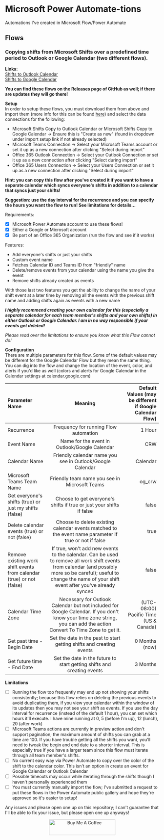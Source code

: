 # Microsoft Power Automate-tions
Automations I've created in Microsoft Flow/Power Automate

## Flows

### Copying shifts from Microsoft Shifts over a predefined time period to Outlook or Google Calendar (two different flows).

**Links:**  
[Shifts to Outlook Calendar](https://github.com/codycodes/microsoft_power_automate/releases/download/1.0/MicrosoftTeamsShifts-OutlookCalendarEvents_20200106003516.zip)  
[Shifts to Google Calendar](https://github.com/codycodes/microsoft_power_automate/releases/download/1.0/MicrosoftTeamsShifts-GoogleCalendarEvents_20200106003403.zip)  

**You can find these flows on the [Releases](https://github.com/codycodes/microsoft_power_automate/releases) page of GitHub as well; if there are updates they will go there!**

**Setup**  
In order to setup these flows, you must download them from above and import them (more info for this can be found [here](https://flow.microsoft.com/en-us/blog/import-export-bap-packages/)) and select the data connections for the following:
* Microsoft Shifts Copy to Outlook Calendar or Microsoft Shifts Copy to Google Calendar -> Ensure this is "Create as new" (found in dropdown under import setup link if not already selected)
* Microsoft Teams Connection -> Select your Microsoft Teams account or set it up as a new connection after clicking "Select during import"
* Office 365 Outlook Connection -> Select your Outlook Connection or set it up as a new connection after clicking "Select during import"
* Office 365 Users Connection -> Select your Users Connection or set it up as a new connection after clicking "Select during import"

**Hint: you can copy this flow after you've created it if you want to have a separate calendar which syncs everyone's shifts in addition to a calendar that syncs just your shifts!**

**Suggestion: use the day interval for the recurrence and you can specify the hours you want the flow to run! See limitations for details...**

Requirements:
- [x] Microsoft Power Automate account to use these flows!
- [x] Either a Google or Microsoft account
- [x] Be part of an Office 365 Organization (run the flow and see if it works)

Features:

* Add everyone's shifts or just your shifts
* Custom event name
* Fetches Calendar ID and Teams ID from "friendly" name
* Delete/remove events from your calendar using the name you give the event
* Remove shifts already created as events

With those last two features you get the ability to change the name of your shift event at a later time by removing all the events with the previous shift name and adding shifts again as events with a new name

***I highly recommend creating your own calendar for this (especially a separate calendar for each team member's shifts and your own shifts) in either Outlook or Google Calendar. I am in no way responsible if your events get deleted!***

_Please read over the limitations to ensure you know what this Flow cannot do!_

**Configuration**  
There are multiple parameters for this flow. Some of the default values may be different for the Google Calendar Flow but they mean the same thing. You can dig into the flow and change the location of the event, color, and alerts if you'd like as well (colors and alerts for Google Calendar in the Calendar settings at calendar.google.com)

| Parameter Name       | Meaning     | Default Values (may be different if Google Calendar Flow) |
| :------------- | :----------: | -----------: |
|  Recurrence | Frequency for running Flow automation  | 1 Hour    |
|  Event Name | Name for the event in Outlook/Google Calendar   | CRW    |
| Calendar Name  | Friendly calendar name you see in Outlook/Google Calendar | Calendar |
| Microsoft Teams Team Name | Friendly team name you see in Microsoft Teams | og_crw |
| Get everyone's shifts (true) or just my shifts (false) | Choose to get everyone's shifts if true or just your shifts if false  | false |
| Delete calendar events (true) or not (false) | Choose to delete existing calendar events matched to the event name parameter if true or not if false  | true |
| Remove existing work shift events from calendar (true) or not (false) | If true, won't add new events to the calendar. Can be used to remove all work shift events from calendar (and possibly more so be careful); useful to change the name of your shift event after you've already synced  | false |
| Calendar Time Zone | Necessary for Outlook Calendar but not included for Google Calendar. If you don't know your time zone string, you can add the action Convert To Time Zone to get it. | (UTC-08:00) Pacific Time (US & Canada) |
| Get past time - Begin Date | Set the date in the past to start getting shifts and creating events | 0 Months (now) |
| Get future time - End Date | Set the date in the future to start getting shifts and creating events | 3 Months |

**Limitations**
- [ ] Running the flow too frequently may end up not showing your shifts consistently; because this flow relies on deleting the previous events to avoid duplicating them, if you view your calendar within the window of its updates then you may not see your shift as events. If you use the day interval for recurrence (instead of the default 1 hour), you can set which hours it'll execute. I have mine running at 0, 5 (before I'm up), 12 (lunch), 20 (after work)
- [ ] Microsoft Teams actions are currently in preview action and don't support pagination; the maximum amount of shifts you can grab at a time are 100. If you have trouble getting all the shifts you want, you'll need to tweak the begin and end date to a shorter interval. This is especially true if you have a larger team since this flow must iterate through all team member's shifts.
- [ ] No current easy way via Power Automate to copy over the color of the shift to the calendar color. This isn't an option in create an event for Google Calendar or Outlook Calendar
- [ ] Possible timeouts may occur while iterating through the shifts though I haven't personally experienced them
- [ ] You must currently manually import the flow; I've submitted a request to put these flows in the Power Automate public gallery and hope they're approved so it's easier to setup!

Any issues and please open one up on this repository; I can't guarantee that I'll be able to fix your issue, but please open one up anyways!

<div style="text-align:center"><a href="https://www.buymeacoffee.com/vyKzl3x" target="_blank"><img src="https://cdn.buymeacoffee.com/buttons/default-orange.png" alt="Buy Me A Coffee" style="height: 51px !important;width: 217px !important;" ></a></div>

